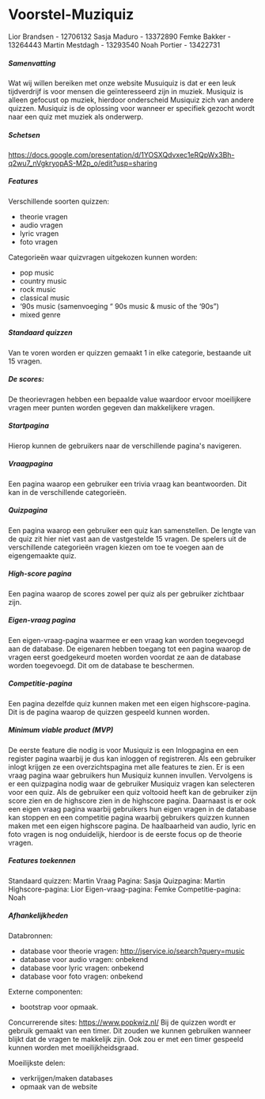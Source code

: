 # Voorstel-Muziquiz
Lior Brandsen - 12706132
Sasja Maduro - 13372890
Femke Bakker - 13264443
Martin Mestdagh - 13293540
Noah Portier - 13422731

##### Samenvatting
Wat wij willen bereiken met onze website Musuiquiz is dat er een leuk tijdverdrijf is voor mensen die geïnteresseerd zijn in muziek. Musiquiz is alleen gefocust op muziek, hierdoor onderscheid Musiquiz zich van andere quizzen. Musiquiz is de oplossing voor wanneer er specifiek gezocht wordt naar een quiz met muziek als onderwerp. 

##### Schetsen
https://docs.google.com/presentation/d/1YOSXQdvxec1eRQpWx3Bh-q2wu7_nVgkryopAS-M2p_o/edit?usp=sharing 


##### Features

Verschillende soorten quizzen:
* theorie vragen
* audio vragen
* lyric vragen
* foto vragen

Categorieën waar quizvragen uitgekozen kunnen worden:
* pop music
* country music
* rock music
* classical music
* ‘90s music (samenvoeging “ 90s music & music of the ‘90s”)
* mixed genre 

##### Standaard quizzen
Van te voren worden er quizzen gemaakt 1 in elke categorie, bestaande uit 15 vragen. 

##### De scores: 
De theorievragen hebben een bepaalde value waardoor ervoor moeilijkere vragen meer punten worden gegeven dan makkelijkere vragen. 

##### Startpagina
Hierop kunnen de gebruikers naar de verschillende pagina's navigeren.

##### Vraagpagina
Een pagina waarop een gebruiker een trivia vraag kan beantwoorden. Dit kan in de verschillende categorieën.

##### Quizpagina
Een pagina waarop een gebruiker een quiz kan samenstellen. De lengte van de quiz zit hier niet vast aan de vastgestelde 15 vragen. De spelers uit de verschillende categorieën vragen kiezen om toe te voegen aan de eigengemaakte quiz. 

##### High-score pagina
Een pagina waarop de scores zowel per quiz als per gebruiker zichtbaar zijn.

##### Eigen-vraag pagina
Een eigen-vraag-pagina waarmee er een vraag kan worden toegevoegd aan de database. De eigenaren hebben toegang tot een pagina waarop de vragen eerst goedgekeurd moeten worden voordat ze aan de database worden toegevoegd. Dit om de database te beschermen.

##### Competitie-pagina
Een pagina dezelfde quiz kunnen maken met een eigen highscore-pagina. Dit is de pagina waarop de quizzen gespeeld kunnen worden.  

##### Minimum viable product (MVP)
De eerste feature die nodig is voor Musiquiz is een Inlogpagina en een register pagina waarbij je dus kan inloggen of registreren. Als een gebruiker inlogt krijgen ze een overzichtspagina met alle features te zien. Er is een vraag pagina waar gebruikers hun Musiquiz kunnen invullen. Vervolgens is er een quizpagina nodig waar de gebruiker Musiquiz vragen kan selecteren voor een quiz. Als de gebruiker een quiz voltooid heeft kan de gebruiker zijn score zien en de highscore zien in de highscore pagina. Daarnaast is er ook een eigen vraag pagina waarbij gebruikers hun eigen vragen in de database kan stoppen en een competitie pagina waarbij gebruikers quizzen kunnen maken met een eigen highscore pagina. De haalbaarheid van audio, lyric en foto vragen is nog onduidelijk, hierdoor is de eerste focus op de theorie vragen.

##### Features toekennen
Standaard quizzen: Martin
Vraag Pagina: Sasja
Quizpagina: Martin 
Highscore-pagina: Lior
Eigen-vraag-pagina: Femke
Competitie-pagina: Noah

##### Afhankelijkheden
Databronnen: 
* database voor theorie vragen: http://jservice.io/search?query=music
* database voor audio vragen: onbekend
* database voor lyric vragen: onbekend
* database voor foto vragen: onbekend


Externe componenten:
* bootstrap voor opmaak.


Concurrerende sites: 
https://www.popkwiz.nl/ 
Bij de quizzen wordt er gebruik gemaakt van een timer. Dit zouden we kunnen gebruiken wanneer blijkt dat de vragen te makkelijk zijn. Ook zou er met een timer gespeeld kunnen worden met moeilijkheidsgraad. 

Moeilijkste delen:
* verkrijgen/maken databases
* opmaak van de website

> 




